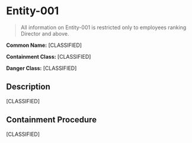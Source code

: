 # Entity-001

> All information on Entity-001 is restricted only to employees ranking Director and above.

**Common Name:** [CLASSIFIED]

**Containment Class:** [CLASSIFIED]

**Danger Class:** [CLASSIFIED]

## Description
[CLASSIFIED]

## Containment Procedure
[CLASSIFIED]